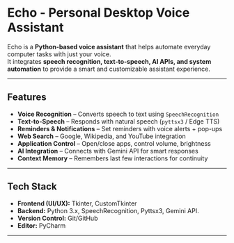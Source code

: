 # Echo - Personal Desktop Voice Assistant  

Echo is a **Python-based voice assistant** that helps automate everyday computer tasks with just your voice.  
It integrates **speech recognition, text-to-speech, AI APIs, and system automation** to provide a smart and customizable assistant experience.  

---

## Features  
- **Voice Recognition** – Converts speech to text using `SpeechRecognition`  
- **Text-to-Speech** – Responds with natural speech (`pyttsx3` / Edge TTS)  
- **Reminders & Notifications** – Set reminders with voice alerts + pop-ups  
- **Web Search** – Google, Wikipedia, and YouTube integration  
- **Application Control** – Open/close apps, control volume, brightness  
- **AI Integration** – Connects with Gemini API for smart responses  
- **Context Memory** – Remembers last few interactions for continuity  
---

## Tech Stack  

- **Frontend (UI/UX):** Tkinter, CustomTkinter  
- **Backend:** Python 3.x, SpeechRecognition, Pyttsx3, Gemini API. 
- **Version Control:** Git/GitHub  
- **Editor:** PyCharm  

---
